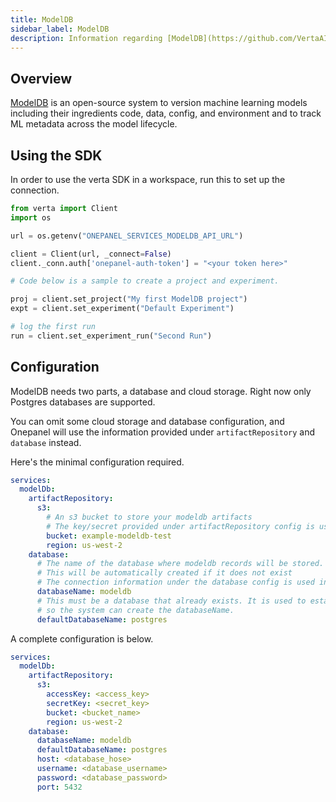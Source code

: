 ```yaml
---
title: ModelDB
sidebar_label: ModelDB
description: Information regarding [ModelDB](https://github.com/VertaAI/modeldb) 
---
```


## Overview

[ModelDB](https://github.com/VertaAI/modeldb) is an open-source system to version machine learning models including their ingredients code, data, config, and environment and to track ML metadata across the model lifecycle.

## Using the SDK

In order to use the verta SDK in a workspace, run this to set up the connection.

```python
from verta import Client
import os

url = os.getenv("ONEPANEL_SERVICES_MODELDB_API_URL")

client = Client(url, _connect=False)
client._conn.auth['onepanel-auth-token'] = "<your token here>"

# Code below is a sample to create a project and experiment.

proj = client.set_project("My first ModelDB project")
expt = client.set_experiment("Default Experiment")

# log the first run
run = client.set_experiment_run("Second Run")
```

## Configuration

ModelDB needs two parts, a database and cloud storage.
Right now only Postgres databases are supported.

You can omit some cloud storage and database configuration, and Onepanel will use the information
provided under `artifactRepository` and `database` instead.

Here's the minimal configuration required.

```yaml
services:
  modelDb:
    artifactRepository:
      s3:
        # An s3 bucket to store your modeldb artifacts
        # The key/secret provided under artifactRepository config is used in this case.
        bucket: example-modeldb-test
        region: us-west-2
    database:
      # The name of the database where modeldb records will be stored.
      # This will be automatically created if it does not exist
      # The connection information under the database config is used in this case.
      databaseName: modeldb
      # This must be a database that already exists. It is used to establish a connection
      # so the system can create the databaseName.
      defaultDatabaseName: postgres
``` 

A complete configuration is below.

```yaml
services:
  modelDb:
    artifactRepository:
      s3:
        accessKey: <access_key> 
        secretKey: <secret_key>
        bucket: <bucket_name>
        region: us-west-2
    database:
      databaseName: modeldb
      defaultDatabaseName: postgres
      host: <database_hose>
      username: <database_username>
      password: <database_password>
      port: 5432
```





